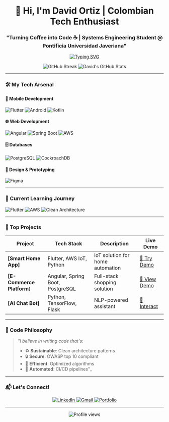 <h1 align="center">🚀 Hi, I'm David Ortiz | Colombian Tech Enthusiast</h1>
<h3 align="center">"Turning Coffee into Code ☕️ | Systems Engineering Student @ Pontificia Universidad Javeriana"</h3>

<p align="center">
  <a href="https://git.io/typing-svg"><img src="https://readme-typing-svg.demolab.com?font=Fira+Code&pause=1000&color=22D3EE&center=true&vCenter=true&width=435&lines=Full-Stack+Developer;Mobile+Apps+Creator;Cloud+Explorer;Tech+Innovator;Continuous+Learner" alt="Typing SVG" /></a>
</p>

<div align="center">
  
  ![GitHub Streak](https://streak-stats.demolab.com?user=DavzC&theme=radical&border_radius=4.7)
  ![David's GitHub Stats](https://github-readme-stats.vercel.app/api?username=DavzC&show_icons=true&theme=radical)
  
</div>

---

### 🛠️ My Tech Arsenal

#### 📱 Mobile Development
![Flutter](https://img.shields.io/badge/Flutter-Expert-02569B?logo=flutter&logoColor=white)
![Android](https://img.shields.io/badge/Android-Jetpack_Compose-3DDC84?logo=android&logoColor=white)
![Kotlin](https://img.shields.io/badge/Kotlin-Coroutines-7F52FF?logo=kotlin&logoColor=white)

#### 🌐 Web Development
![Angular](https://img.shields.io/badge/Angular-Material_Design-DD0031?logo=angular&logoColor=white)
![Spring Boot](https://img.shields.io/badge/Spring_Boot-Security-6DB33F?logo=spring&logoColor=white)
![AWS](https://img.shields.io/badge/AWS-Lambda-FF9900?logo=amazon-aws&logoColor=white)

#### 🗄️ Databases
![PostgreSQL](https://img.shields.io/badge/PostgreSQL-Performance_Optimization-4169E1?logo=postgresql&logoColor=white)
![CockroachDB](https://img.shields.io/badge/CockroachDB-Distributed_Systems-6933FF?logo=cockroach-labs&logoColor=white)

#### 🎨 Design & Prototyping
![Figma](https://img.shields.io/badge/Figma-UI/UX_Design-F24E1E?logo=figma&logoColor=white)

---

### 🌱 Current Learning Journey
![Flutter](https://progress-bar.dev/85/?title=Flutter+Mastery&color=02569B)
![AWS](https://progress-bar.dev/60/?title=AWS+Certification&color=FF9900)
![Clean Architecture](https://progress-bar.dev/45/?title=Clean+Architecture&color=22D3EE)

---

### 🎯 Top Projects
| Project | Tech Stack | Description | Live Demo |
|---------|------------|-------------|-----------|
| **[Smart Home App]** | Flutter, AWS IoT, Python | IoT solution for home automation | [🚀 Try Demo](link) |
| **[E-Commerce Platform]** | Angular, Spring Boot, PostgreSQL | Full-stack shopping solution | [🛒 View Demo](link) |
| **[AI Chat Bot]** | Python, TensorFlow, Flask | NLP-powered assistant | [🤖 Interact](link) |

---

### 💬 Code Philosophy
> _"I believe in writing code that's:_
> - ♻️ **Sustainable**: Clean architecture patterns
> - 🔒 **Secure**: OWASP top 10 compliant
> - 🚀 **Efficient**: Optimized algorithms
> - 🤖 **Automated**: CI/CD pipelines"_

---

### 📬 Let's Connect!
<p align="center">
  <a href="https://linkedin.com/in/david-ortiz-b2136a1ba">
    <img src="https://img.shields.io/badge/LinkedIn-0077B5?style=for-the-badge&logo=linkedin&logoColor=white" alt="LinkedIn">
  </a>
  <a href="mailto:davidortiz37575@gmail.com">
    <img src="https://img.shields.io/badge/Gmail-D14836?style=for-the-badge&logo=gmail&logoColor=white" alt="Gmail">
  </a>
  <a href="https://davidortiz.dev">
    <img src="https://img.shields.io/badge/Portfolio-FF4088?style=for-the-badge&logo=google-chrome&logoColor=white" alt="Portfolio">
  </a>
</p>

---

<p align="center">
  <img src="https://komarev.com/ghpvc/?username=tuusuario&label=Profile+Views&color=blueviolet&style=flat" alt="Profile views">
</p>
